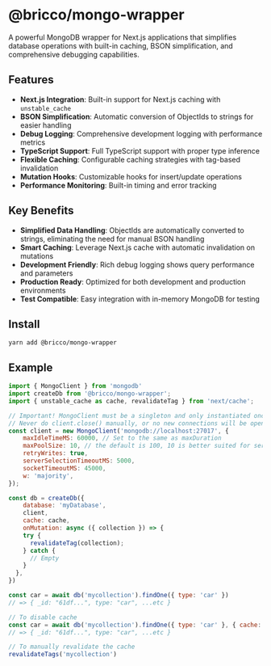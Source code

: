 # @bricco/mongo-wrapper

A powerful MongoDB wrapper for Next.js applications that simplifies database operations with built-in caching, BSON simplification, and comprehensive debugging capabilities.

## Features

- **Next.js Integration**: Built-in support for Next.js caching with `unstable_cache`
- **BSON Simplification**: Automatic conversion of ObjectIds to strings for easier handling
- **Debug Logging**: Comprehensive development logging with performance metrics
- **TypeScript Support**: Full TypeScript support with proper type inference
- **Flexible Caching**: Configurable caching strategies with tag-based invalidation
- **Mutation Hooks**: Customizable hooks for insert/update operations
- **Performance Monitoring**: Built-in timing and error tracking

## Key Benefits

- **Simplified Data Handling**: ObjectIds are automatically converted to strings, eliminating the need for manual BSON handling
- **Smart Caching**: Leverage Next.js cache with automatic invalidation on mutations
- **Development Friendly**: Rich debug logging shows query performance and parameters
- **Production Ready**: Optimized for both development and production environments
- **Test Compatible**: Easy integration with in-memory MongoDB for testing

## Install

```shell
yarn add @bricco/mongo-wrapper
```

## Example

```js
import { MongoClient } from 'mongodb'
import createDb from '@bricco/mongo-wrapper';
import { unstable_cache as cache, revalidateTag } from 'next/cache';

// Important! MongoClient must be a singleton and only instantiated once.
// Never do client.close() manually, or no new connections will be opened.
const client = new MongoClient('mongodb://localhost:27017', {
	maxIdleTimeMS: 60000, // Set to the same as maxDuration 
	maxPoolSize: 10, // the default is 100, 10 is better suited for serverless
	retryWrites: true,
	serverSelectionTimeoutMS: 5000,
	socketTimeoutMS: 45000,
	w: 'majority',
});

const db = createDb({
	database: 'myDatabase',
	client,
	cache: cache,
	onMutation: async ({ collection }) => {
    try {
      revalidateTag(collection);
    } catch {
      // Empty
    }
  },
})

const car = await db('mycollection').findOne({ type: 'car' })
// => { _id: "61df...", type: "car", ...etc }

// To disable cache
const car = await db('mycollection').findOne({ type: 'car' }, { cache: false })
// => { _id: "61df...", type: "car", ...etc }

// To manually revalidate the cache
revalidateTags('mycollection')
```
